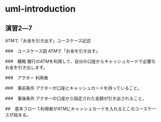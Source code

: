 # uml-introduction

## 演習2―7　
ATMで「お金を引き出す」ユースケース記述

###　ユースケース図
ATMで「お金を引き出す」

###　概略
銀行のATMを利用して、自分の口座からキャッシュカードで必要なお金を引き出します。

###　アクター
利用者

###　事前条件
アクターが口座とキャッシュカードを持っていること。

###　事後条件
アクターの口座から指定された金額が引き出されること。

##　基本フロー
1.利用者がATMにキャッシュカードを入れるとこのユースケースが始まる。
